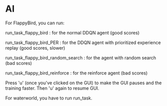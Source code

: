 # AI

For FlappyBird, you can run:

run_task_flappy_bird : for the normal DDQN agent (good scores)

run_task_flappy_bird_PER : for the DDQN agent with prioritized experience replay (good scores, slower)

run_task_flappy_bird_random_search : for the agent with random search (bad scores)

run_task_flappy_bird_reinforce : for the reinforce agent (bad scores)

Press 'u' (once you've clicked on the GUI) to make the GUI pauses and the training faster. Then 'u' again to resume GUI.


For waterworld, you have to run run_task.

